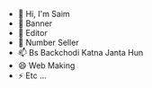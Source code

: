 - 👋 Hi, I'm Saim 
- 👀 Banner 
- 🌱 Editor 
- 💞️ Number Seller 
- 📫 Bs Backchodi Katna Janta Hun 
- 😄 Web Making 
- ⚡ Etc ...

<!---
saimbhai65/saimbhai65 is a ✨ special ✨ repository because its `README.md` (this file) appears on your GitHub profile.
You can click the Preview link to take a look at your changes.
--->
